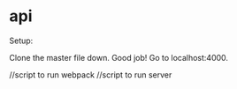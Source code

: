 # api


Setup:

Clone the master file down. Good job!
Go to localhost:4000.

//script to run webpack
//script to run server